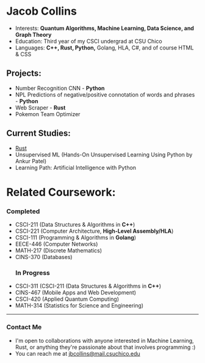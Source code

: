 # Jacob Collins
- Interests: **Quantum Algorithms, Machine Learning, Data Science, and Graph Theory**
- Education: Third year of my CSCI undergrad at CSU Chico
- Languages: **C++, Rust, Python,** Golang, HLA, C#, and of course HTML & CSS
## Projects:
   - Number Recognition CNN - **Python**
   - NPL Predictions of negative/positive connotation of words and phrases - **Python**
   - Web Scraper - **Rust**
   - Pokemon Team Optimizer
## Current Studies:
   - [Rust](https://github.com/collinsjacob127/Rust-Practice)
   - Unsupervised ML (Hands-On Unsupervised Learning Using Python by Ankur Patel)
   - Learning Path: Artificial Intelligence with Python
# Related Coursework:
   ### Completed
   - CSCI-211 (Data Structures & Algorithms in **C++**)
   - CSCI-221 (Computer Architecture, **High-Level Assembly/HLA**)
   - CSCI-111 (Programming & Algorithms in **Golang**)
   - EECE-446 (Computer Networks)
   - MATH-217 (Discrete Mathematics)
   - CINS-370 (Databases)
     ### In Progress
   - CSCI-311 (CSCI-211 (Data Structures & Algorithms in **C++**)
   - CINS-467 (Mobile Apps and Web Development)
   - CSCI-420 (Applied Quantum Computing)
   - MATH-314 (Statistics for Science and Engineering)
---
### Contact Me
-  I'm open to collaborations with anyone interested in Machine Learning, Rust, or anything they're passionate about that involves programming :)
-  You can reach me at jbcollins@mail.csuchico.edu

<!---
collinsjacob127/collinsjacob127 is a ✨ special ✨ repository because its `README.md` (this file) appears on your GitHub profile.
You can click the Preview link to take a look at your changes.
--->
